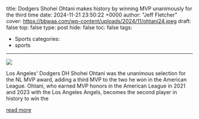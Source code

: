 title: Dodgers Shohei Ohtani makes history by winning MVP unanimously for the third time
date: 2024-11-21 23:50:22 +0000
author: "Jeff Fletcher"
cover: https://bbwaa.com/wp-content/uploads/2024/11/ohtani24.jpeg
draft: false
top: false
type: post
hide: false
toc: false
tags:
  - Sports
categories:
  - sports
---

![](https://bbwaa.com/wp-content/uploads/2024/11/ohtani24.jpeg)

Los Angeles' Dodgers DH Shohei Ohtani was the unanimous selection for the NL MVP award, adding a third MVP to the two he won in the American League. Ohtani, who earned MVP honors in the American League in 2021 and 2023 with the Los Angeles Angels, becomes the second player in history to win the

[read more](https://bbwaa.com/24-nl-mvp/)
